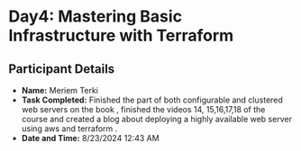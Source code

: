 # Day4: Mastering Basic Infrastructure with Terraform

## Participant Details

- **Name:** Meriem Terki
- **Task Completed:** Finished the part of both configurable and clustered web servers on the book , finished the videos 14, 15,16,17,18 of the course and created a blog about deploying a highly available web server using aws and terraform .
- **Date and Time:** 8/23/2024 12:43 AM

